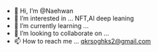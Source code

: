 - 👋 Hi, I’m @Naehwan
- 👀 I’m interested in ... NFT,AI deep leaning
- 🌱 I’m currently learning ...
- 💞️ I’m looking to collaborate on ...
- 📫 How to reach me ... qkrsoghks2@gmail.com

<!---
Naehwan/Naehwan is a ✨ special ✨ repository because its `README.md` (this file) appears on your GitHub profile.
You can click the Preview link to take a look at your changes.
--->
